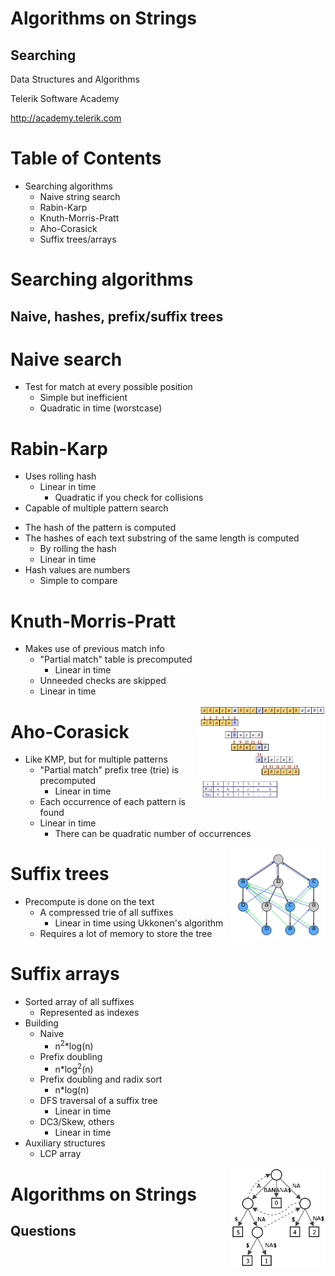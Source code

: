 <!-- section start -->

<!-- attr: {id: 'title', class: 'slide-title', hasScriptWrapper: true} -->
# Algorithms on Strings
## Searching
<div class="signature">
    <p class="signature-course">Data Structures and Algorithms</p>
    <p class="signature-initiative">Telerik Software Academy</p>
    <a href="http://academy.telerik.com" class="signature-link">http://academy.telerik.com</a>
</div>

<!-- section start -->

<!-- attr: {id: 'table-of-contents'} -->
# Table of Contents
* Searching algorithms
	* Naive string search
	* Rabin-Karp
	* Knuth-Morris-Pratt
	* Aho-Corasick
	* Suffix trees/arrays

<!-- section start -->

<!-- attr: {class: 'slide-section'} -->
# Searching algorithms
## Naive, hashes, prefix/suffix trees

<!-- section start -->

<!-- attr: {} -->
# Naive search
* Test for match at every possible position
	* Simple but inefficient
	* Quadratic in time (worstcase)

<!-- section start -->

<!-- attr: {} -->
# Rabin-Karp
* Uses rolling hash
	* Linear in time
		* Quadratic if you check for collisions
* Capable of multiple pattern search

<!-- attr: {showInPresentation: true} -->
<!-- # Rabin-Karp -->
* The hash of the pattern is computed
* The hashes of each text substring of the same length is computed
	* By rolling the hash
	* Linear in time
* Hash values are numbers
	* Simple to compare

<!-- section start -->

<!-- attr: {hasScriptWrapper: true} -->
# Knuth-Morris-Pratt
* Makes use of previous match info
	* "Partial match" table is precomputed
		* Linear in time
	* Unneeded checks are skipped
	* Linear in time

<img src="imgs/kmpexample.jpg" width="40%" style="float:right">

<!-- section start -->

<!-- attr: {hasScriptWrapper: true} -->
# Aho-Corasick
* Like KMP, but for multiple patterns
	* "Partial match" prefix tree (trie) is precomputed
		* Linear in time
	* Each occurrence of each pattern is found
	* Linear in time
		* There can be quadratic number of occurrences

<img src="imgs/Ahocorasick.png" width="30%" style="float:right">

<!-- section start -->

<!-- attr: {} -->
# Suffix trees
* Precompute is done on the text
	* A compressed trie of all suffixes
		* Linear in time using Ukkonen's algorithm
	* Requires a lot of memory to store the tree

<!-- attr: {} -->
# Suffix arrays
* Sorted array of all suffixes
	* Represented as indexes
* Building
	* Naive
		* n<sup>2</sup>\*log(n)
	* Prefix doubling
		* n\*log<sup>2</sup>(n)
	* Prefix doubling and radix sort
		* n\*log(n)
	* DFS traversal of a suffix tree
		* Linear in time
	* DC3/Skew, others
		* Linear in time
* Auxiliary structures
	* LCP array

<img src="imgs/Suffix_tree.png" width="30%" style="float:right">

<!-- section start -->

<!-- attr: {class: 'slide-questions', id: 'questions'}  -->
# Algorithms on Strings
## Questions

